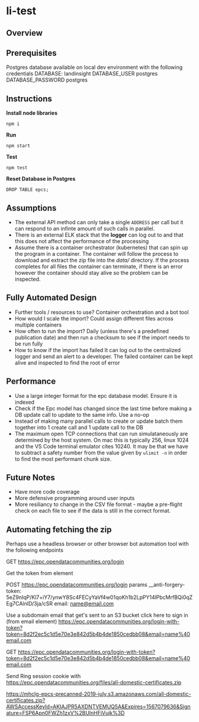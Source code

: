 # li-test

Overview
---

Prerequisites
---
Postgres database available on local dev environment with the following credentials
DATABASE: landinsight
DATABASE_USER postgres
DATABASE_PASSWORD postgres

Instructions
---
**Install node libraries**
```
npm i
```

**Run**
```
npm start
```

**Test**
```
npm test
```

**Reset Database in Postgres**
```
DROP TABLE epcs;
```

Assumptions
---
- The external API method can only take a single `ADDRESS` per call but it can respond to an infinte amount of such calls in parallel.
- There is an external ELK stack that the **logger** can log out to and that this does not affect the performance of the processing
- Assume there is a container orchestrator (kubernetes) that can spin up the program in a container. The container will follow the process to download and extract the zip file into the *data/* directory. If the process completes for all files the container can terminate, if there is an error however the container should stay alive so the problem can be inspected.

Fully Automated Design
---

- Further tools / resources to use?
Container orchestration and a bot tool
- How would I scale the import?
Could assign different files across multiple containers
- How often to run the import?
Daily (unless there's a predefined publication date) and then run a checksum to see if the import needs to be run fully
- How to know if the import has failed
It can log out to the centralized logger and send an alert to a developer. The failed container can be kept alive and inspected to find the root of error


Performance
---
- Use a large integer format for the epc database model. Ensure it is indexed
- Check if the Epc model has changed since the last time before making a DB update call to update to the same info. Use a no-op
- Instead of making many parallel calls to create or update batch them together into 1 create call and 1 update call to the DB
- The maximum open TCP connections that can run simulataneously are determined by the host system. On mac this is typically 256, linux 1024 and the VS Code terminal emulator cites 10240. It may be that we have to subtract a safety number from the value given by `ulimit -n` in order to find the most performant chunk size.

Future Notes
---

- Have more code coverage
- More defensive programming around user inputs
- More resiliancy to change in the CSV file format - maybe a pre-flight check on each file to see if the data is still in the correct format.

Automating fetching the zip
---
Perhaps use a headless browser or other browser bot automation tool with the following endpoints

GET https://epc.opendatacommunities.org/login

Get the token from element
<input id="__anti-forgery-token" name="__anti-forgery-token" type="hidden" value="5eZ9nIqP/Kl7+iY7/ynwY8Sc4FECyYaVf4w01qoKh1b2LpPY14lPbcMrfBQi0qZEg7CAlnID/3ja/cSR" />


POST https://epc.opendatacommunities.org/login
params
__anti-forgery-token: 5eZ9nIqP/Kl7+iY7/ynwY8Sc4FECyYaVf4w01qoKh1b2LpPY14lPbcMrfBQi0qZEg7CAlnID/3ja/cSR
email: name@email.com

Use a subdomain email that get's sent to an S3 bucket
click here to sign in (from email element)
https://epc.opendatacommunities.org/login-with-token?token=8d2f2ec5c1d5e70e3e842d5b4b4de1850cedbb08&email=name%40email.com

GET https://epc.opendatacommunities.org/login-with-token?token=8d2f2ec5c1d5e70e3e842d5b4b4de1850cedbb08&email=name%40email.com


Send Ring session cookie with
https://epc.opendatacommunities.org/files/all-domestic-certificates.zip

https://mhclg-epcs-precanned-2019-july.s3.amazonaws.com/all-domestic-certificates.zip?AWSAccessKeyId=AKIAJPR5AXDNTVEMUQ5A&Expires=1567079636&Signature=FSP6Apn0FWZh1zxV%2BUlnHFiVujk%3D
